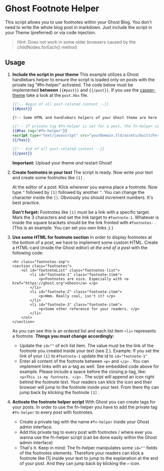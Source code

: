 # Ghost Footnote Helper
This script allows you to use footnotes within your Ghost Blog. You don't need to write the whole blog post in markdown. Just include the script in your Theme (preferred) or via code injection.

>Hint: Does not work in some older browsers caused by the childNodes.forEach() method

## Usage

1. **Include the script in your theme**
	This example utilizes a Ghost handlebars helper to ensure the script is loaded only on posts with the private
	tag "#fn-helper" activated. The code below must be implemented **between** `{{#post}}` and `{{/post}}`.
	If you use the [casper-theme](https://github.com/TryGhost/Casper) take a look at the `post.hbs` file.

	```hbs
	{{!-- Begin of all post-related content --}}
	{{#post}}
	
	{!-- Some HTML and handlebars helpers of your Ghost theme are here --}}

	{{!-- If private tag #fn-helper is set for a post, the fn-helper script will be loaded --}}
	{{#has tag="#fn-helper"}}
	<script type="text/javascript" src="yourDomain.tld/assets/built/hn-helper.js" defer></script>
	{{/has}}

	{{!-- End of all post-related content --}}
	{{/post}}
	```
	**Important:** Upload your theme *and* restart Ghost!
	&nbsp;
	
2. **Create footnotes in your text**
	The script is ready. Now write your text and create some footnotes like `[1]` .
	
	At the editor of a post: 
	Klick wherever you wanna place a footnote. Now type `^` followed by `[1]` followed by another `^`. You can change the character inside the `[]`. Obviously you should increment numbers. It's best practice.
	
	**Don't forget:** Footnotes like `[1]` must be a link with a specific target. Mark the 3 characters and set the link target to `#footnote-1`. Whatever is inside the square brackets should be the link fronted with `#footnotes-` . (This is an example. You can set you own links ;) )
&nbsp;

3. **Use some HTML for footnote section**
	In order to display footnotes at the bottom of a post, we have to implement some custom HTML. Create a HTML-card (inside the Ghost editor) *at the end of a post* with the following code:
	```hmtl
	<hr class="footnotes-sep">
	<section class="footnotes">
		<ol id="footnoteList" class="footnotes-list">
			<li id="footnote-1" class="footnote-item">
				<p>Footnotes are nice. Especially with <a href="https://ghost.org">Ghost</a> </p>
			</li>
			<li id="footnote-2" class="footnote-item">
				<p>Hmm. Really cool, isn't it? </p>
			</li>
			<li id="footnote-3" class="footnote-item">
				<p>Some other reference for your readers. </p>
			</li>
		</ol>
	</section>
	```
	As you can see this is an ordered list and each list item `<li>` represents a footnote.
	**Things you must change accordingly:**
	

	 - Update the `id=""` of ech list item. The value must be the link of the footnote you created inside your text (see 2.). Example: If you set the link of your `[1]` to `#footnote-1` update the id to `id="footnote-1"`
	 - Enter all content of the footnote between `<p>` and `</p>` . You can implement links with an a-tag as well. See embedded code above for example. Please include a space before the closing p-tag, like: `<p>This is my footnote. </p>` . The scipt will append an icon right behind the footnote text. Your readers can klick the icon and their browser will jump to the footnote inside your text. From there thy can jump back by klicking the footnote `[1]` .
&nbsp;

4. **Activate the footnote helper script**
	With Ghost you can create tags for your posts. In order to use the fn-helper you have to add the private tag `#fn-helper` to every post with footnotes.
	

	 - Create a private tag with the name `#fn-helper` inside your Ghost admin interface.
	 - Add this private tag to every post with footnotes / where ever you wanna use the fn-helper script (can be done easily within the Ghost admin interface)
	 - That's it. Keep in mind: The fn-helper manipulates some `id=""` fields of the footnotes elements. Therefore your readers can klick a footnote like [1] inside your text to jump to the explanation at the end of your post. And they can jump back by klicking the `↩︎` icon.
